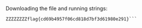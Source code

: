 Downloading the file and running strings:

```strings firefox.mem | grep “flag{“
ZZZZZZZZflag{cd69b4957f06cd818d7bf3d61980e291}```
